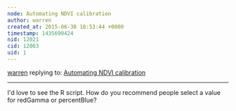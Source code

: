 ```yaml
---
node: Automating NDVI calibration
author: warren
created_at: 2015-06-30 18:53:44 +0000
timestamp: 1435690424
nid: 12021
cid: 12063
uid: 1
---
```




[warren](../profile/warren) replying to: [Automating NDVI calibration](../notes/nedhorning/06-30-2015/automating-ndvi-calibration)

----
I'd love to see the R script. How do you recommend people select a value for redGamma or percentBlue?

